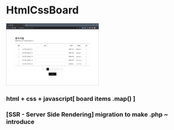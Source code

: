 # HtmlCssBoard

<img src="./img.png" width="50%" alt="board image">


### html + css + javascript[ board items .map() ]

### [SSR - Server Side Rendering] migration to make .php   ~ introduce
